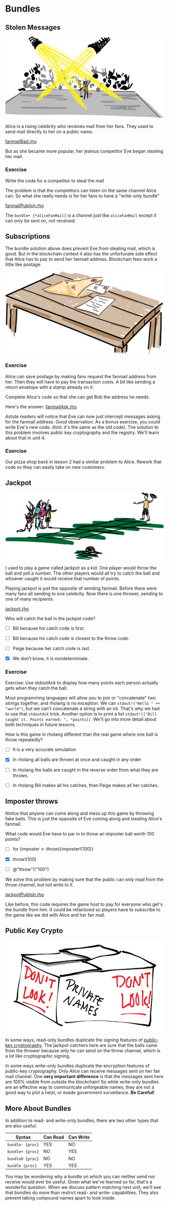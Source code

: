 # Bundles

## Stolen Messages

![Alice's fans love her and want to send her lots of mail .](Alice.png)

Alice is a rising celebrity who receives mail from her fans. They used to send mail directly to her on a public name.

[fanmailBad.rho](fanmailBad.rho)

But as she became more popular, her jealous competitor Eve began stealing her mail.

### Exercise
Write the code for a competitor to steal the mail  <!-- Answer in fanmailEve.rho -->

The problem is that the competitors can listen on the same channel Alice can. So what she really needs is for her fans to have a "write-only bundle"

[fanmailPublish.rho](fanmailPublish.rho)

The `bundle+ {*aliceFanMail}` is a channel just like `aliceFanMail` except it can only be sent on, not received.

## Subscriptions
The bundle solution above does prevent Eve from stealing mail, which is good. But in the blockchain context it also has the unfortunate side effect that Alice has to pay to send her fanmail address. Blockchain fees work a little like postage.

![The sender includes a return envelope already posted to himself](returnEnvelope.png)

### Exercise

Alice can save postage by making fans request the fanmail address from her. Then they will have to pay the transaction costs. A bit like sending a return envelope with a stamp already on it.

Complete Alice's code so that she can get Bob the address he needs.

Here's the answer:
[fanmailAsk.rho](fanmailAsk.rho)


Astute readers will notice that Eve can now just intercept messages asking for the fanmail address. Good observation. As a bonus exercise, you could write Eve's new code. (hint: it's the same as the old code). The solution to this problem involves public key cryptography and the registry. We'll learn about that in unit 4.

### Exercise
Our pizza shop back in lesson 2 had a similar problem to Alice. Rework that code so they can easily take on new customers.

## Jackpot

![A single "thrower" throws a ball for one of many catchers to catch](jackpot.png)

I used to play a game called jackpot as a kid. One player would throw the ball and yell a number. The other players would all try to catch the ball and whoever caught it would receive that number of points.

Playing jackpot is just the opposite of sending fanmail. Before there were many fans all sending to one celebrity. Now there is one thrower, sending to one of many recipients

[jackpot.rho](jackpot.rho)

Who will catch the ball in the jackpot code?
- [ ] Bill because his catch code is first.
- [ ] Bill because his catch code is closest to the throw code.
- [ ] Paige because her catch code is last.
- [x] We don't know; it is nondeterminate.


### Exercise
Exercise: Use stdoutAck to display how many points each person actually gets when they catch the ball.
<!-- solution in jackpotNicePrinting.rho -->

Most programming languages will allow you to join or "concatenate" two strings together, and rholang is no exception. We can `stdout!("Hello " ++ "world")`, but we can't concatenate a string with an int. That's why we had to use that `stdoutAck` trick. Another option is to print a list  `stdout!(["Bill caught it. Points earned: ", *points])`. We'll go into more detail about both techniques in future lessons.

How is this game in rholang different than the real game where one ball is throw repeatedly?
- [ ] It is a very accurate simulation
- [x] In rholang all balls are thrown at once and caught in any order
- [ ] In rholang the balls are caught in the reverse order from what they are thrown.
- [ ] In rholang Bill makes all his catches, then Paige makes all her catches.


## Imposter throws

Notice that anyone can come along and mess up this game by throwing fake balls. This is just the opposite of Eve coming along and stealing Alice's fanmail.

What code would Eve have to par in to throw an imposter ball worth 100 points?
- [ ] for (imposter <- throw){imposter!(100)}
- [x] throw!(100)
- [ ] @"throw"!("100")


We solve this problem by making sure that the public can only read from the throw channel, but not write to it.

[jackpotPublish.rho](jackpotPublish.rho)

Like before, this code requires the game host to pay for everyone who get's the bundle from him. It could be refactored so players have to subscribe to the game like we did with Alice and her fan mail.

## Public Key Crypto

![This bundle is sealed within the blockchain world, but totaly openable to anyone outside. Remember that just because data is off limits within the blockchain, doesn't mean it's truly private.](privateNames.png)

In some ways, read-only bundles duplicate the signing features of [public-key cryptography](https://en.wikipedia.org/wiki/Public-key_cryptography). The jackpot catchers here are sure that the balls came from the thrower because only he can send on the throw channel, which is a lot like cryptographic signing.

In some ways write-only bundles duplicate the encryption features of public-key cryptography. Only Alice can receive messages sent on her fan mail channel. One **very important difference** is that the messages sent here are 100% visible from outside the blockchain! So while write-only bundles are an effective way to communicate unforgeable names, they are not a good way to plot a heist, or evade government surveillance. **Be Careful!**

## More About Bundles

In addition to read- and write-only bundles, there are two other types that are also useful.

| Syntax | Can Read | Can Write |
| ------ | -------- | --------- |
| `bundle- {proc}`  | YES |  NO |
| `bundle+ {proc}`  | NO  | YES |
| `bundle0 {proc}`   | NO  |  NO |
| `bundle {proc}`   | YES | YES |

You may be wondering why a bundle on which you can neither send nor receive would ever be useful. Given what we've learned so far, that's a wonderful question. When we discuss pattern matching next unit, we'll see that bundles do more than restrict read- and write- capabilities. They also prevent taking compound names apart to look inside.
